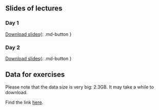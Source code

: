 ## Slides of lectures

### Day 1

<!---
[Download slides - morning](assets/pdf/Intro_to_R_day1_morning.pdf){: .md-button }
--->

[Download slides](assets/pdf/flowCyto_day1.pdf){: .md-button }

### Day 2

[Download slides](assets/pdf/flowCyto_day2.pdf){: .md-button }

## Data for exercises

Please note that the data size is very big: 2.3GB. It may take a while to download.

Find the link [here](https://flowcourse.s3.eu-central-1.amazonaws.com/course_datasets.zip). 

<!-- This is commented text -->
<!-- [Download part 2](../assets/pdfs/EA_122021_TW.pdf){: .md-button } -->

